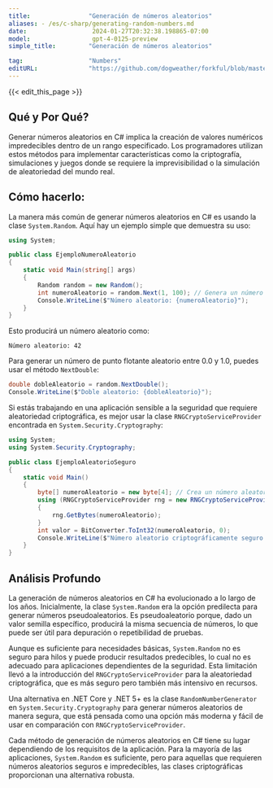 ```yaml
---
title:                "Generación de números aleatorios"
aliases: - /es/c-sharp/generating-random-numbers.md
date:                  2024-01-27T20:32:38.198865-07:00
model:                 gpt-4-0125-preview
simple_title:         "Generación de números aleatorios"

tag:                  "Numbers"
editURL:              "https://github.com/dogweather/forkful/blob/master/content/es/c-sharp/generating-random-numbers.md"
---
```


{{< edit_this_page >}}

## Qué y Por Qué?

Generar números aleatorios en C# implica la creación de valores numéricos impredecibles dentro de un rango especificado. Los programadores utilizan estos métodos para implementar características como la criptografía, simulaciones y juegos donde se requiere la imprevisibilidad o la simulación de aleatoriedad del mundo real.

## Cómo hacerlo:

La manera más común de generar números aleatorios en C# es usando la clase `System.Random`. Aquí hay un ejemplo simple que demuestra su uso:

```C#
using System;

public class EjemploNumeroAleatorio
{
    static void Main(string[] args)
    {
        Random random = new Random();
        int numeroAleatorio = random.Next(1, 100); // Genera un número entre 1 y 99
        Console.WriteLine($"Número aleatorio: {numeroAleatorio}");
    }
}
```

Esto producirá un número aleatorio como:

```
Número aleatorio: 42
```

Para generar un número de punto flotante aleatorio entre 0.0 y 1.0, puedes usar el método `NextDouble`:

```C#
double dobleAleatorio = random.NextDouble();
Console.WriteLine($"Doble aleatorio: {dobleAleatorio}");
```

Si estás trabajando en una aplicación sensible a la seguridad que requiere aleatoriedad criptográfica, es mejor usar la clase `RNGCryptoServiceProvider` encontrada en `System.Security.Cryptography`:

```C#
using System;
using System.Security.Cryptography;

public class EjemploAleatorioSeguro
{
    static void Main()
    {
        byte[] numeroAleatorio = new byte[4]; // Crea un número aleatorio de 4 bytes de largo
        using (RNGCryptoServiceProvider rng = new RNGCryptoServiceProvider())
        {
            rng.GetBytes(numeroAleatorio);
        }
        int valor = BitConverter.ToInt32(numeroAleatorio, 0);
        Console.WriteLine($"Número aleatorio criptográficamente seguro: {valor}");
    }
}
```

## Análisis Profundo

La generación de números aleatorios en C# ha evolucionado a lo largo de los años. Inicialmente, la clase `System.Random` era la opción predilecta para generar números pseudoaleatorios. Es pseudoaleatorio porque, dado un valor semilla específico, producirá la misma secuencia de números, lo que puede ser útil para depuración o repetibilidad de pruebas.

Aunque es suficiente para necesidades básicas, `System.Random` no es seguro para hilos y puede producir resultados predecibles, lo cual no es adecuado para aplicaciones dependientes de la seguridad. Esta limitación llevó a la introducción del `RNGCryptoServiceProvider` para la aleatoriedad criptográfica, que es más seguro pero también más intensivo en recursos.

Una alternativa en .NET Core y .NET 5+ es la clase `RandomNumberGenerator` en `System.Security.Cryptography` para generar números aleatorios de manera segura, que está pensada como una opción más moderna y fácil de usar en comparación con `RNGCryptoServiceProvider`.

Cada método de generación de números aleatorios en C# tiene su lugar dependiendo de los requisitos de la aplicación. Para la mayoría de las aplicaciones, `System.Random` es suficiente, pero para aquellas que requieren números aleatorios seguros e impredecibles, las clases criptográficas proporcionan una alternativa robusta.
